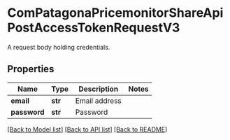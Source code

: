 # ComPatagonaPricemonitorShareApiPostAccessTokenRequestV3

A request body holding credentials.
## Properties
Name | Type | Description | Notes
------------ | ------------- | ------------- | -------------
**email** | **str** | Email address | 
**password** | **str** | Password | 

[[Back to Model list]](../README.md#documentation-for-models) [[Back to API list]](../README.md#documentation-for-api-endpoints) [[Back to README]](../README.md)


